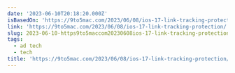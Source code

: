 ```yaml
---
date: '2023-06-10T20:18:20.000Z'
isBasedOn: 'https://9to5mac.com/2023/06/08/ios-17-link-tracking-protection/'
link: 'https://9to5mac.com/2023/06/08/ios-17-link-tracking-protection/'
slug: 2023-06-10-https9to5maccom20230608ios-17-link-tracking-protection
tags:
  - ad tech
  - tech
title: 'https://9to5mac.com/2023/06/08/ios-17-link-tracking-protection/'
---
```


